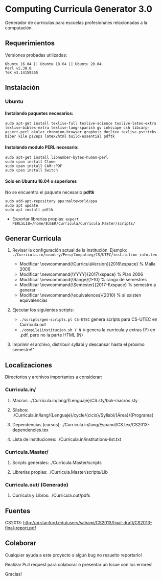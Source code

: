 # Computing Curricula Generator 3.0

Generador de curriculas para escuelas profesionales relacionadas a la computación.

## Requerimientos

Versiones probadas utilizadas:

```
Ubuntu 16.04 || Ubuntu 18.04 || Ubuntu 20.04
Perl v5.30.0
TeX v3.14159265
```

## Instalación

### Ubuntu

#### Instalando paquetes necesarios:

```
sudo apt-get install texlive-full texlive-science texlive-latex-extra texlive-bibtex-extra texlive-lang-spanish gv inkscape csh libcarp-assert-perl okular chromium-browser graphviz dot2tex texlive-pstricks biber kile ps2eps latex2html build-essential pdftk

```

#### Instalando modulo PERL necesario:

```
sudo apt-get install libnumber-bytes-human-perl
sudo cpan install Clone
sudo cpan install CAM::PDF
sudo cpan install Switch
```

#### **Solo en Ubuntu 18.04 o superiores**

No se encuentra el paquete necesario __pdftk__

```
sudo add-apt-repository ppa:malteworld/ppa
sudo apt update
sudo apt install pdftk
```
* Exportar librerías propias: `export PERL5LIB=/home/$USER/Curricula/Curricula.Master/scripts/`



## Generar Curricula

1. Revisar la configuración actual de la institución. Ejemplo: `./Curricula.in/country/Peru/Computing/CS/UTEC/institution-info.tex`
    * Modificar \newcommand{\CurriculaVersion}{2016\xspace} % Malla 2006
    * Modificar \newcommand{\YYYY}{2017\xspace} % Plan 2006
    * Modificar \newcommand{\Range}{1-10} % rango de semestres
    * Modificar \newcommand{\Semester}{2017-I\xspace} % semestre a generar
    * Modificar \newcommand{\equivalences}{2010} %  si existen equivalencias

1. Ejecutar los siguientes scripts:
    * `./scripts/gen-scripts.pl CS-UTEC` genera scripts para CS-UTEC en Curricula.out
    * `./compile1institucion.sh Y N N` genera la curricula y extras (Y) en .pdf, pero no la parte HTML (N)

1. Imprimir el archivo, distribuir syllabi y descansar hasta el próximo semestre!"


## Localizaciones
Directorios y archivos importantes a considerar:

### Curricula.in/

1. Macros: ./Curricula.in/lang/{Lenguaje}/CS.sty/bok-macros.sty

1. Sílabos: ./Curricula.in/lang/{Lenguaje}/cycle/{ciclo}/Syllabi/{Área}/{Programa}

1. Dependencias (cursos): ./Curricula.in/lang/Espanol/CS.tex/CS201X-dependencies.tex

1. Lista de instituciones: ./Curricula.in/institutions-list.txt

### Curricula.Master/

1. Scripts generales: ./Curricula.Master/scripts

1. Librerías propias: ./Curricula.Master/scripts/Lib

### Curricula.out/ (Generado)

1. Curricula y Libros: ./Curricula.out/pdfs

## Fuentes

CS2013: http://ai.stanford.edu/users/sahami/CS2013/final-draft/CS2013-final-report.pdf

## Colaborar

Cualquier ayuda a este proyecto o algún bug no resuelto reportarlo!

Realizar Pull request para colaborar o presentar un Issue con los errores!

Gracias!
